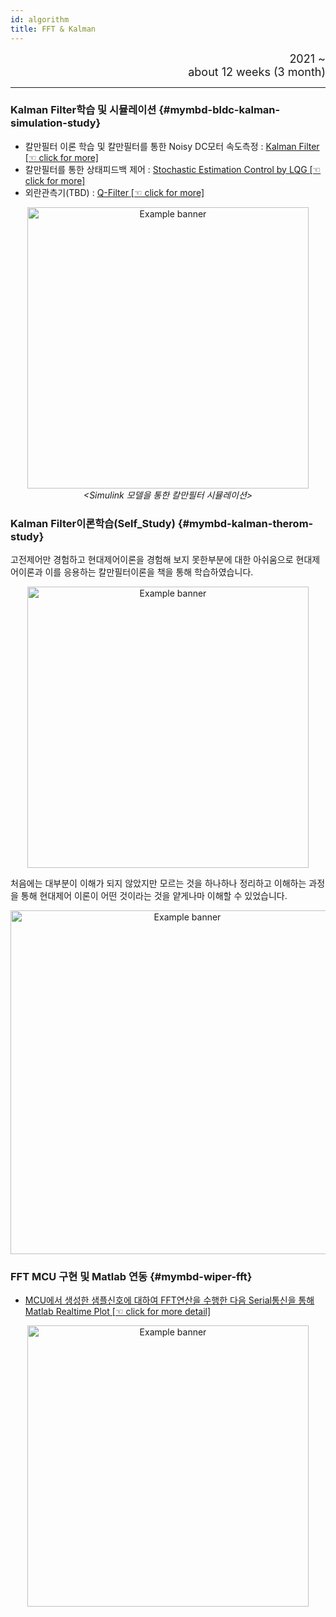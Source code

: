 ```yaml
---
id: algorithm
title: FFT & Kalman
---
```


<div align="right">
  <font size="4">
    2021 ~ <br/>
		about 12 weeks (3 month)
  </font>
</div>

---

### Kalman Filter학습 및 시뮬레이션 {#mymbd-bldc-kalman-simulation-study}

* 칼만필터 이론 학습 및 칼만필터를 통한 Noisy DC모터 속도측정 : <a href="/assets/kalman/Webpage_Maxon_Motor_3_Kalman_.html" target="_blank">Kalman Filter [☜ click for more]</a>
* 칼만필터를 통한 상태피드백 제어 : <a href="/assets/kalman/Webpage_Maxon_Motor_4_Stochastic_.html" target="_blank">Stochastic Estimation Control by LQG [☜ click for more]</a>
* 외란관측기(TBD) : <a href="/assets/kalman/Q_filter.html" target="_blank">Q-Filter [☜ click for more]</a>

<p align="center">
	<img
		src={require('/img/2_mbd/mymbd-kalman-simulation.png').default}
		width="450"
		alt="Example banner"
	/><br/><em>&lt;Simulink 모델을 통한 칼만필터 시뮬레이션&gt;</em>
</p>

### Kalman Filter이론학습(Self_Study) {#mymbd-kalman-therom-study}

고전제어만 경험하고 현대제어이론을 경험해 보지 못한부분에 대한 아쉬움으로 현대제어이론과 이를 응용하는 칼만필터이론을 책을 통해 학습하였습니다.

<p align="center">
	<img
		src={require('/img/2_mbd/mymbd-kalman-selfstudy.png').default}
		width="450"
		alt="Example banner"
	/>
</p>

처음에는 대부분이 이해가 되지 않았지만 모르는 것을 하나하나 정리하고 이해하는 과정을 통해 현대제어 이론이 어떤 것이라는 것을 얕게나마 이해할 수 있었습니다.

<p align="center">
	<img
		src={require('/img/2_mbd/mymbd-kalman-selfstudy-note.png').default}
		width="550"
		alt="Example banner"
	/><br/>
</p>

### FFT MCU 구현 및 Matlab 연동  {#mymbd-wiper-fft}
* <a href="/assets/mbd/Webpage_Ews_S32K1_FFT.html" target="_blank">MCU에서 생성한 샘플신호에 대하여 FFT연산을 수행한 다음 Serial통신을 통해 Matlab Realtime Plot [☜ click for more detail]</a>

<p align="center">
	<img
		src={require('/img/2_mbd/mymbd-wiper-fft_1.png').default}
		width="450"
		alt="Example banner"
	/>
</p>
